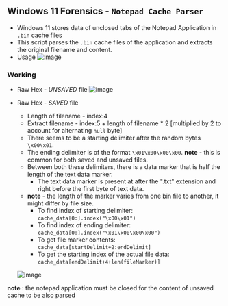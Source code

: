 ## Windows 11 Forensics - `Notepad Cache Parser`
 - Windows 11 stores data of unclosed tabs of the Notepad Application in `.bin` cache files
 - This script parses the `.bin` cache files of the application and extracts the original filename and content.
 - Usage
    ![image](https://github.com/user-attachments/assets/7f48c6f8-97f7-4494-8b74-041ced7578f2)

### Working
 - Raw Hex - *UNSAVED* file
![image](https://github.com/user-attachments/assets/187fbecc-edde-4f10-ae60-e75d6257d7a9)
 - Raw Hex - *SAVED* file
    - Length of filename - index:4
    - Extract filename - index:5 + length of filename * 2
      [multiplied by 2 to account for alternating `null` byte]
    - There seems to be a starting delimiter after the random bytes `\x00\x01`.
    - The ending delimiter is of the format `\x01\x00\x00\x00`.
    **note** - this is common for both saved and unsaved files.
    - Between both these delimiters, there is a data marker that is half the length of the text data marker.
        - The text data marker is present at after the ".txt" extension and right before the first byte of text data.
    - **note** - the length of the marker varies from one bin file to another, it might differ by file size.
        - To find index of starting delimiter:<br>
          ```cache_data[0:].index("\x00\x01")```
        - To find index of ending delimiter:<br>
          `cache_data[0:].index("\x01\x00\x00\x00")`
        - To get file marker contents:<br>
          `cache_data[startDelimit+2:endDelimit]`
        - To get the starting index of the actual file data:<br>
          `cache_data[endDelimit+4+len(fileMarker)]`

   ![image](https://github.com/user-attachments/assets/71d57911-e38d-4727-b23f-4103a31acb65)

**note** :  the notepad application must be closed for the content of unsaved cache to be also parsed
